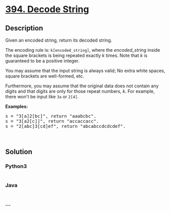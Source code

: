 # [394. Decode String](https://leetcode.com/problems/decode-string)

## Description
<p>Given an encoded string, return its decoded string.</p>

<p>The encoding rule is: <code>k[encoded_string]</code>, where the <i>encoded_string</i> inside the square brackets is being repeated exactly <i>k</i> times. Note that <i>k</i> is guaranteed to be a positive integer.</p>

<p>You may assume that the input string is always valid; No extra white spaces, square brackets are well-formed, etc.</p>

<p>Furthermore, you may assume that the original data does not contain any digits and that digits are only for those repeat numbers, <i>k</i>. For example, there won&#39;t be input like <code>3a</code> or <code>2[4]</code>.</p>

<p><b>Examples:</b></p>

<pre>
s = &quot;3[a]2[bc]&quot;, return &quot;aaabcbc&quot;.
s = &quot;3[a2[c]]&quot;, return &quot;accaccacc&quot;.
s = &quot;2[abc]3[cd]ef&quot;, return &quot;abcabccdcdcdef&quot;.
</pre>

<p>&nbsp;</p>



## Solution
<!-- Type common method here -->


### Python3
<!-- Type special method here -->

```python

```

### Java
<!-- Type special method here -->

```java

```

### ...
```

```

